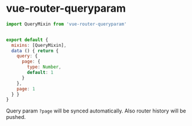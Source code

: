 # vue-router-queryparam

```javascript
import QueryMixin from 'vue-router-queryparam'


export default {
  mixins: [QueryMixin],
  data () { return {
    query: {
      page: {
        type: Number,
        default: 1
      }
    },
    page: 1
  } }
}
```

Query param `?page` will be synced automatically.
Also router history will be pushed.
